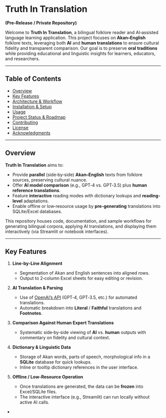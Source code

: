 # Truth In Translation

**(Pre‐Release / Private Repository)**

Welcome to **Truth In Translation**, a bilingual folklore reader and AI‐assisted language learning application. This project focuses on **Akan–English** folklore texts, leveraging both **AI** and **human translations** to ensure cultural fidelity and transparent comparison. Our goal is to preserve **oral traditions** while providing educational and linguistic insights for learners, educators, and researchers.

---

## Table of Contents

- [Overview](#overview)
- [Key Features](#key-features)
- [Architecture & Workflow](#architecture--workflow)
- [Installation & Setup](#installation--setup)
- [Usage](#usage)
- [Project Status & Roadmap](#project-status--roadmap)
- [Contributing](#contributing)
- [License](#license)
- [Acknowledgments](#acknowledgments)

---

## Overview

**Truth In Translation** aims to:

- Provide **parallel** (side‐by‐side) **Akan–English** texts from folklore sources, preserving cultural nuance.  
- Offer **AI model comparison** (e.g., GPT‐4 vs. GPT‐3.5) plus **human reference translations**.  
- Feature **interactive** reading modes with dictionary lookups and **reading‐level** adaptations.  
- Enable offline or low‐resource usage by **pre‐generating** translations into SQLite/Excel databases.

This repository houses code, documentation, and sample workflows for generating bilingual corpora, applying AI translations, and displaying them interactively (via Streamlit or notebook interfaces).

---

## Key Features

1. **Line‐by‐Line Alignment**  
   - Segmentation of Akan and English sentences into aligned rows.  
   - Output to 2‐column Excel sheets for easy editing or revision.

2. **AI Translation & Parsing**  
   - Use of [OpenAI’s API](https://platform.openai.com/docs/introduction) (GPT‐4, GPT‐3.5, etc.) for automated translations.  
   - Automatic breakdown into **Literal** / **Faithful** translations and **Footnotes**.

3. **Comparison Against Human Expert Translations**  
   - Systematic side‐by‐side viewing of **AI** vs. **human** outputs with commentary on fidelity and cultural context.

4. **Dictionary & Linguistic Data**  
   - Storage of Akan words, parts of speech, morphological info in a **SQLite** database for quick lookups.  
   - Inline or tooltip dictionary references in the user interface.

5. **Offline / Low‐Resource Operation**  
   - Once translations are generated, the data can be **frozen** into Excel/SQLite files.  
   - The interactive interface (e.g., Streamlit) can run locally without active AI calls.

-
